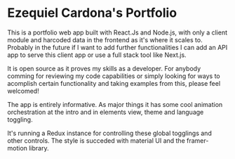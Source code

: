 # Ezequiel Cardona's Portfolio

This is a portfolio web app built with React.Js and Node.js, with only a client module and harcoded data in the frontend as it's where it scales to.
Probably in the future if I want to add further functionalities I can add an API app to serve this client app or use a full stack tool like Next.js.

It is open source as it proves my skills as a developer.
For anybody comming for reviewing my code capabilities or simply looking for ways to acomplish certain functionality and taking examples from this, please feel welcomed!

The app is entirely informative. As major things it has some cool animation orchestration at the intro and in elements view, theme and language toggling.

It's running a Redux instance for controlling these global togglings and other controls. The style is succeded with material UI and the framer-motion library.
